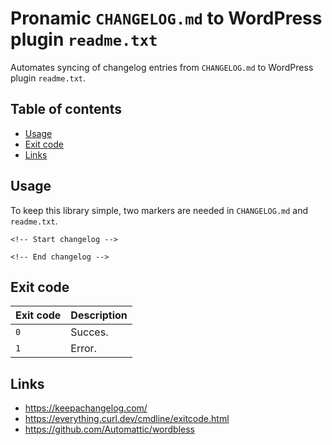 # Pronamic `CHANGELOG.md` to WordPress plugin `readme.txt`

Automates syncing of changelog entries from `CHANGELOG.md` to WordPress plugin `readme.txt`.

## Table of contents

- [Usage](#usage)
- [Exit code](#exit-code)
- [Links](#links)

## Usage

To keep this library simple, two markers are needed in `CHANGELOG.md` and `readme.txt`.

```
<!-- Start changelog -->
```

```
<!-- End changelog -->
```

## Exit code

| Exit code | Description |
| --------- | ----------- |
| `0`       | Succes.     |
| `1`       | Error.      |

## Links

- https://keepachangelog.com/
- https://everything.curl.dev/cmdline/exitcode.html
- https://github.com/Automattic/wordbless

